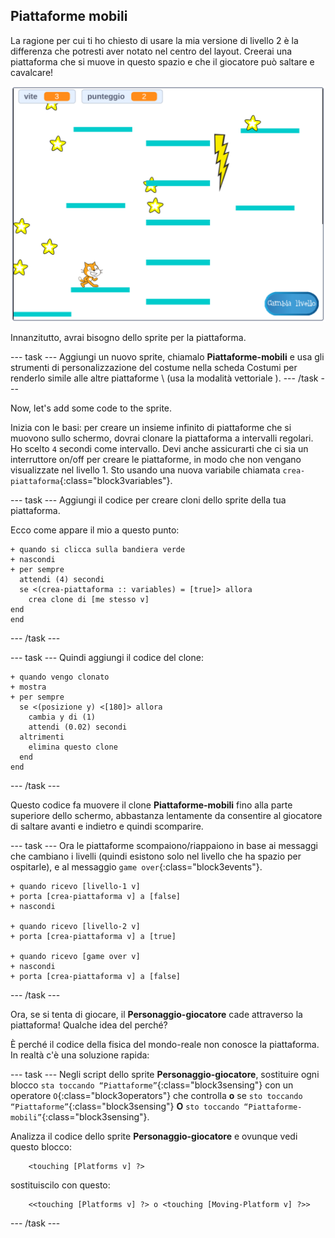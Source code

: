 ## Piattaforme mobili

La ragione per cui ti ho chiesto di usare la mia versione di livello 2 è la differenza che potresti aver notato nel centro del layout. Creerai una piattaforma che si muove in questo spazio e che il giocatore può saltare e cavalcare!

![Un altro livello con diverse piattaforme](images/movingPlatforms.png)

Innanzitutto, avrai bisogno dello sprite per la piattaforma.

\--- task \--- Aggiungi un nuovo sprite, chiamalo **Piattaforme-mobili** e usa gli strumenti di personalizzazione del costume nella scheda Costumi per renderlo simile alle altre piattaforme \ (usa la modalità vettoriale \). \--- /task \---

Now, let's add some code to the sprite.

Inizia con le basi: per creare un insieme infinito di piattaforme che si muovono sullo schermo, dovrai clonare la piattaforma a intervalli regolari. Ho scelto `4` secondi come intervallo. Devi anche assicurarti che ci sia un interruttore on/off per creare le piattaforme, in modo che non vengano visualizzate nel livello 1. Sto usando una nuova variabile chiamata `crea-piattaforma`{:class="block3variables"}.

\--- task \--- Aggiungi il codice per creare cloni dello sprite della tua piattaforma.

Ecco come appare il mio a questo punto:

```blocks3
+ quando si clicca sulla bandiera verde
+ nascondi
+ per sempre 
  attendi (4) secondi
  se <(crea-piattaforma :: variables) = [true]> allora 
    crea clone di [me stesso v]
end
end
```

\--- /task \---

\--- task \--- Quindi aggiungi il codice del clone:

```blocks3
+ quando vengo clonato
+ mostra
+ per sempre 
  se <(posizione y) <[180]> allora 
    cambia y di (1)
    attendi (0.02) secondi
  altrimenti 
    elimina questo clone
  end
end
```

\--- /task \---

Questo codice fa muovere il clone **Piattaforme-mobili** fino alla parte superiore dello schermo, abbastanza lentamente da consentire al giocatore di saltare avanti e indietro e quindi scomparire.

\--- task \--- Ora le piattaforme scompaiono/riappaiono in base ai messaggi che cambiano i livelli (quindi esistono solo nel livello che ha spazio per ospitarle), e al messaggio `game over`{:class="block3events"}.

```blocks3
+ quando ricevo [livello-1 v]
+ porta [crea-piattaforma v] a [false]
+ nascondi

+ quando ricevo [livello-2 v]
+ porta [crea-piattaforma v] a [true]

+ quando ricevo [game over v]
+ nascondi
+ porta [crea-piattaforma v] a [false]
```

\--- /task \---

Ora, se si tenta di giocare, il **Personaggio-giocatore** cade attraverso la piattaforma! Qualche idea del perché?

È perché il codice della fisica del mondo-reale non conosce la piattaforma. In realtà c'è una soluzione rapida:

\--- task \--- Negli script dello sprite **Personaggio-giocatore**, sostituire ogni blocco `sta toccando “Piattaforme”`{:class="block3sensing"} con un operatore `O`{:class="block3operators"} che controlla **o** se `sto toccando “Piattaforme”`{:class="block3sensing"} **O** `sto toccando “Piattaforme-mobili”`{:class="block3sensing"}.

Analizza il codice dello sprite **Personaggio-giocatore** e ovunque vedi questo blocco:

```blocks3
    <touching [Platforms v] ?>
```

sostituiscilo con questo:

```blocks3
    <<touching [Platforms v] ?> o <touching [Moving-Platform v] ?>>
```

\--- /task \---
